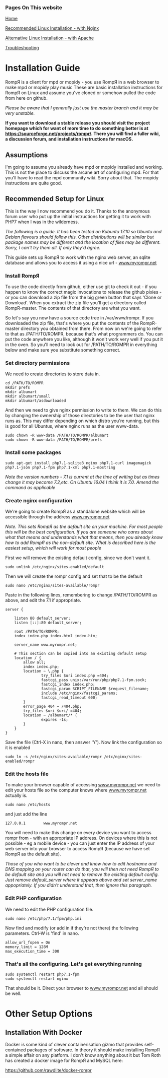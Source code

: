 ### Pages On This website

[Home](https://fatg3erman.github.io/RompR/)

[Recommended Linux Installation - with Nginx](https://fatg3erman.github.io/RompR/Recommended-Installation-on-Linux)

[Alternative Linux Installation - with Apache](https://fatg3erman.github.io/RompR/Installation-on-Linux-Alternative-Method)

[Troubleshooting](https://fatg3erman.github.io/RompR/Troubleshooting)


# Installation Guide
RompЯ is a client for mpd or mopidy - you use RompЯ in a web browser to make mpd or mopidy play music
These are basic installation instructions for RompЯ on Linux and assume you've cloned or somehow pulled the code from here on github.

_Please be aware that I generally just use the master branch and it may be very unstable._

**If you want to download a stable release you should visit the project homepage which for want of more time to do something better is at https://sourceforge.net/projects/rompr/. There you will find a fuller wiki, a discussion forum, and installation instructions for macOS.**

## Assumptions
I'm going to assume you already have mpd or mopidy installed and working. This is not the place to discuss the arcane art of configuring mpd. For that you'll have to read the mpd community wiki. Sorry about that. The mopidy instructions are quite good.

## Recommended Setup for Linux
This is the way I now recommend you do it. Thanks to the anonymous forum user who put up the initial instructions for getting it to work with PHP7 when I was in the wilderness.

_The following is a guide. It has been tested on Kubuntu 17.10 so Ubuntu and Debian flavours should follow this. Other distributions will be similar but package names may be different and the location of files may be different. Sorry, I can't try them all. If only they'd agree._

This guide sets up RompЯ to work with the nginx web server, an sqlite database and allows you to access it using a nice url - www.myrompr.net

### Install RompЯ
To use the code directly from github, either use git to check it out - if you happen to know the correct magic invocations to release the github pixies - or you can download a zip file from the big green button that says 'Clone or Download'. When you extract the zip file you'll get a directory called RompR-master. The contents of that directory are what you want.

So let's say you now have a source code tree in /var/www/rompr. If you downloaded the zip file, that's where you put the contents of the RompR-master directory you obtained from there. From now on we're going to refer to that as /PATH/TO/ROMPR, because that's what programmers do. You can put the code anywhere you like, although it won't work very well if you put it in the oven. So you'll need to look out for /PATH/TO/ROMPR in everything below and make sure you substitute something correct.

### Set directory permissions
We need to create directories to store data in.

    cd /PATH/TO/ROMPR
    mkdir prefs
    mkdir albumart
    mkdir albumart/small
    mkdir albumart/asdownloaded


And then we need to give nginx permission to write to them. We can do this by changing the ownership of those directories to be the user that nginx runs as. This may differ depending on which distro you're running, but this is good for all Ubuntus, where nginx runs as the user www-data.

    sudo chown -R www-data /PATH/TO/ROMPR/albumart
    sudo chown -R www-data /PATH/TO/ROMPR/prefs


### Install some packages
`sudo apt-get install php7.1-sqlite3 nginx php7.1-curl imagemagick php7.1-json php7.1-fpm php7.1-xml php7.1-mbstring`

_Note the version numbers - 7.1 is current at the time of  writing but as times change it may become 7.2,etc. On Ubuntu 16.04 I think it is 7.0. Amend the command as applicable_

### Create nginx configuration
We're going to create RompЯ as a standalone website which will be accessible through the address www.myrompr.net

_Note. This sets RompЯ as the default site on your machine. For most people this will be the best configuration. If you are someone who cares about what that means and understands what that means, then you already know how to add RompЯ as the non-default site. What is described here is the easiest setup, which will work for most people_

First we will remove the existing default config, since we don't want it.

`sudo unlink /etc/nginx/sites-enabled/default`

Then we will create the rompr config and set that to be the default

`sudo nano /etc/nginx/sites-available/rompr`

Paste in the following lines, remembering to change /PATH/TO/ROMPR as above, and edit the 7.1 if appropriate.

    server {

        listen 80 default_server;
        listen [::]:80 default_server;

        root /PATH/TO/ROMPR;
        index index.php index.html index.htm;

        server_name www.myrompr.net;

        # This section can be copied into an existing default setup
        location / {
            allow all;
            index index.php;
            location ~ \.php {
                    try_files $uri index.php =404;
                    fastcgi_pass unix:/var/run/php/php7.1-fpm.sock;
                    fastcgi_index index.php;
                    fastcgi_param SCRIPT_FILENAME $request_filename;
                    include /etc/nginx/fastcgi_params;
                    fastcgi_read_timeout 600;
            }
            error_page 404 = /404.php;
            try_files $uri $uri/ =404;
            location ~ /albumart/* {
                    expires -1s;
            }
        }
    }

Save the file (Ctrl-X in nano, then answer 'Y'). Now link the configuration so it is enabled

`sudo ln -s /etc/nginx/sites-available/rompr /etc/nginx/sites-enabled/rompr`

### Edit the hosts file
To make your browser capable of accessing www.myrompr.net we need to edit your hosts file so the computer knows where www.myrompr.net actually is.

`sudo nano /etc/hosts`

and just add the line

`127.0.0.1        www.myrompr.net`

You will need to make this change on every device you want to access rompr from - with an appropriate IP address. On devices where this is not possible - eg a mobile device - you can just enter the IP address of your web server into your browser to access RompЯ (because we have set RompЯ as the default site).

_Those of you who want to be clever and know how to edit hostname and DNS mapping on your router can do that, you will then not need RompЯ to be default site and you will not need to remove the existing default config. Just remove default_server where it appears above and set server_name appopriately. If you didn't understand that, then ignore this paragraph._

### Edit PHP configuration
We need to edit the PHP configuration file.

`sudo nano /etc/php/7.1/fpm/php.ini`

Now find and modify (or add in if they're not there) the following parameters. Ctrl-W is 'find' in nano.

    allow_url_fopen = On
    memory_limit = 128M
    max_execution_time = 300

### That's all the configuring. Let's get everything running

    sudo systemctl restart php7.1-fpm
    sudo systemctl restart nginx

That should be it. Direct your browser to www.myrompr.net and all should be well.

# Other Setup Options

## Installation With Docker

Docker is some kind of clever containerisation gizmo that provides self-contained packages of software. In theory it should make installing RompЯ a simple affair on any platform. I don't know anything about it but Tom Roth has created a docker image for RompЯ and MySQL here:

https://github.com/rawdlite/docker-rompr
